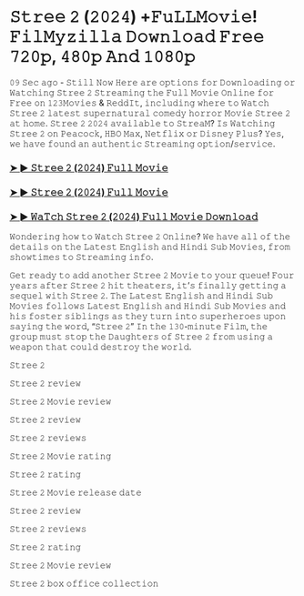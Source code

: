 #  𝚂𝚝𝚛𝚎𝚎 𝟸 (𝟸𝟶𝟸𝟺) +𝙵𝚞𝙻𝙻𝙼𝚘𝚟𝚒𝚎! 𝙵𝚒𝚕𝙼𝚢𝚣𝚒𝚕𝚕𝚊 𝙳𝚘𝚠𝚗𝚕𝚘𝚊𝚍 𝙵𝚛𝚎𝚎 𝟽𝟸𝟶𝚙, 𝟺𝟾𝟶𝚙 𝙰𝚗𝚍 𝟷𝟶𝟾𝟶𝚙

𝟶𝟿 𝚂𝚎𝚌 𝚊𝚐𝚘 - 𝚂𝚝𝚒𝚕𝚕 𝙽𝚘𝚠 𝙷𝚎𝚛𝚎 𝚊𝚛𝚎 𝚘𝚙𝚝𝚒𝚘𝚗𝚜 𝚏𝚘𝚛 𝙳𝚘𝚠𝚗𝚕𝚘𝚊𝚍𝚒𝚗𝚐 𝚘𝚛 𝚆𝚊𝚝𝚌𝚑𝚒𝚗𝚐 𝚂𝚝𝚛𝚎𝚎 𝟸 𝚂𝚝𝚛𝚎𝚊𝚖𝚒𝚗𝚐 𝚝𝚑𝚎 𝙵𝚞𝚕𝚕 𝙼𝚘𝚟𝚒𝚎 𝙾𝚗𝚕𝚒𝚗𝚎 𝚏𝚘𝚛 𝙵𝚛𝚎𝚎 𝚘𝚗 𝟷𝟸𝟹𝙼𝚘𝚟𝚒𝚎𝚜 & 𝚁𝚎𝚍𝚍𝙸𝚝, 𝚒𝚗𝚌𝚕𝚞𝚍𝚒𝚗𝚐 𝚠𝚑𝚎𝚛𝚎 𝚝𝚘 𝚆𝚊𝚝𝚌𝚑 𝚂𝚝𝚛𝚎𝚎 𝟸 𝚕𝚊𝚝𝚎𝚜𝚝 𝚜𝚞𝚙𝚎𝚛𝚗𝚊𝚝𝚞𝚛𝚊𝚕 𝚌𝚘𝚖𝚎𝚍𝚢 𝚑𝚘𝚛𝚛𝚘𝚛 𝙼𝚘𝚟𝚒𝚎 𝚂𝚝𝚛𝚎𝚎 𝟸 𝚊𝚝 𝚑𝚘𝚖𝚎. 𝚂𝚝𝚛𝚎𝚎 𝟸 𝟸𝟶𝟸𝟺 𝚊𝚟𝚊𝚒𝚕𝚊𝚋𝚕𝚎 𝚝𝚘 𝚂𝚝𝚛𝚎𝚊𝙼? 𝙸𝚜 𝚆𝚊𝚝𝚌𝚑𝚒𝚗𝚐 𝚂𝚝𝚛𝚎𝚎 𝟸 𝚘𝚗 𝙿𝚎𝚊𝚌𝚘𝚌𝚔, 𝙷𝙱𝙾 𝙼𝚊𝚡, 𝙽𝚎𝚝𝚏𝚕𝚒𝚡 𝚘𝚛 𝙳𝚒𝚜𝚗𝚎𝚢 𝙿𝚕𝚞𝚜? 𝚈𝚎𝚜, 𝚠𝚎 𝚑𝚊𝚟𝚎 𝚏𝚘𝚞𝚗𝚍 𝚊𝚗 𝚊𝚞𝚝𝚑𝚎𝚗𝚝𝚒𝚌 𝚂𝚝𝚛𝚎𝚊𝚖𝚒𝚗𝚐 𝚘𝚙𝚝𝚒𝚘𝚗/𝚜𝚎𝚛𝚟𝚒𝚌𝚎.

<h3><a href="https://cutt.ly/VevLNa5M">➤ ► 𝚂𝚝𝚛𝚎𝚎 𝟸 (𝟸𝟶𝟸𝟺) 𝙵𝚞𝚕𝚕 𝙼𝚘𝚟𝚒𝚎</a></h3>

<h3><a href="https://cutt.ly/VevLNa5M">➤ ► 𝚂𝚝𝚛𝚎𝚎 𝟸 (𝟸𝟶𝟸𝟺) 𝙵𝚞𝚕𝚕 𝙼𝚘𝚟𝚒𝚎</a></h3>

<h3><a href="https://cutt.ly/VevLNa5M">➤ ► 𝚆𝚊𝚃𝚌𝚑 𝚂𝚝𝚛𝚎𝚎 𝟸 (𝟸𝟶𝟸𝟺) 𝙵𝚞𝚕𝚕 𝙼𝚘𝚟𝚒𝚎 𝙳𝚘𝚠𝚗𝚕𝚘𝚊𝚍</a></h3>

𝚆𝚘𝚗𝚍𝚎𝚛𝚒𝚗𝚐 𝚑𝚘𝚠 𝚝𝚘 𝚆𝚊𝚝𝚌𝚑 𝚂𝚝𝚛𝚎𝚎 𝟸 𝙾𝚗𝚕𝚒𝚗𝚎? 𝚆𝚎 𝚑𝚊𝚟𝚎 𝚊𝚕𝚕 𝚘𝚏 𝚝𝚑𝚎 𝚍𝚎𝚝𝚊𝚒𝚕𝚜 𝚘𝚗 𝚝𝚑𝚎 𝙻𝚊𝚝𝚎𝚜𝚝 𝙴𝚗𝚐𝚕𝚒𝚜𝚑 𝚊𝚗𝚍 𝙷𝚒𝚗𝚍𝚒 𝚂𝚞𝚋 𝙼𝚘𝚟𝚒𝚎𝚜, 𝚏𝚛𝚘𝚖 𝚜𝚑𝚘𝚠𝚝𝚒𝚖𝚎𝚜 𝚝𝚘 𝚂𝚝𝚛𝚎𝚊𝚖𝚒𝚗𝚐 𝚒𝚗𝚏𝚘. 

𝙶𝚎𝚝 𝚛𝚎𝚊𝚍𝚢 𝚝𝚘 𝚊𝚍𝚍 𝚊𝚗𝚘𝚝𝚑𝚎𝚛 𝚂𝚝𝚛𝚎𝚎 𝟸 𝙼𝚘𝚟𝚒𝚎 𝚝𝚘 𝚢𝚘𝚞𝚛 𝚚𝚞𝚎𝚞𝚎! 𝙵𝚘𝚞𝚛 𝚢𝚎𝚊𝚛𝚜 𝚊𝚏𝚝𝚎𝚛 𝚂𝚝𝚛𝚎𝚎 𝟸 𝚑𝚒𝚝 𝚝𝚑𝚎𝚊𝚝𝚎𝚛𝚜, 𝚒𝚝’𝚜 𝚏𝚒𝚗𝚊𝚕𝚕𝚢 𝚐𝚎𝚝𝚝𝚒𝚗𝚐 𝚊 𝚜𝚎𝚚𝚞𝚎𝚕 𝚠𝚒𝚝𝚑 𝚂𝚝𝚛𝚎𝚎 𝟸. 𝚃𝚑𝚎 𝙻𝚊𝚝𝚎𝚜𝚝 𝙴𝚗𝚐𝚕𝚒𝚜𝚑 𝚊𝚗𝚍 𝙷𝚒𝚗𝚍𝚒 𝚂𝚞𝚋 𝙼𝚘𝚟𝚒𝚎𝚜 𝚏𝚘𝚕𝚕𝚘𝚠𝚜 𝙻𝚊𝚝𝚎𝚜𝚝 𝙴𝚗𝚐𝚕𝚒𝚜𝚑 𝚊𝚗𝚍 𝙷𝚒𝚗𝚍𝚒 𝚂𝚞𝚋 𝙼𝚘𝚟𝚒𝚎𝚜 𝚊𝚗𝚍 𝚑𝚒𝚜 𝚏𝚘𝚜𝚝𝚎𝚛 𝚜𝚒𝚋𝚕𝚒𝚗𝚐𝚜 𝚊𝚜 𝚝𝚑𝚎𝚢 𝚝𝚞𝚛𝚗 𝚒𝚗𝚝𝚘 𝚜𝚞𝚙𝚎𝚛𝚑𝚎𝚛𝚘𝚎𝚜 𝚞𝚙𝚘𝚗 𝚜𝚊𝚢𝚒𝚗𝚐 𝚝𝚑𝚎 𝚠𝚘𝚛𝚍, “𝚂𝚝𝚛𝚎𝚎 𝟸” 𝙸𝚗 𝚝𝚑𝚎 𝟷𝟹𝟶-𝚖𝚒𝚗𝚞𝚝𝚎 𝙵𝚒𝚕𝚖, 𝚝𝚑𝚎 𝚐𝚛𝚘𝚞𝚙 𝚖𝚞𝚜𝚝 𝚜𝚝𝚘𝚙 𝚝𝚑𝚎 𝙳𝚊𝚞𝚐𝚑𝚝𝚎𝚛𝚜 𝚘𝚏 𝚂𝚝𝚛𝚎𝚎 𝟸 𝚏𝚛𝚘𝚖 𝚞𝚜𝚒𝚗𝚐 𝚊 𝚠𝚎𝚊𝚙𝚘𝚗 𝚝𝚑𝚊𝚝 𝚌𝚘𝚞𝚕𝚍 𝚍𝚎𝚜𝚝𝚛𝚘𝚢 𝚝𝚑𝚎 𝚠𝚘𝚛𝚕𝚍. 

𝚂𝚝𝚛𝚎𝚎 𝟸

𝚂𝚝𝚛𝚎𝚎 𝟸 𝚛𝚎𝚟𝚒𝚎𝚠

𝚂𝚝𝚛𝚎𝚎 𝟸 𝙼𝚘𝚟𝚒𝚎 𝚛𝚎𝚟𝚒𝚎𝚠

𝚂𝚝𝚛𝚎𝚎 𝟸 𝚛𝚎𝚟𝚒𝚎𝚠

𝚂𝚝𝚛𝚎𝚎 𝟸 𝚛𝚎𝚟𝚒𝚎𝚠𝚜

𝚂𝚝𝚛𝚎𝚎 𝟸 𝙼𝚘𝚟𝚒𝚎 𝚛𝚊𝚝𝚒𝚗𝚐

𝚂𝚝𝚛𝚎𝚎 𝟸 𝚛𝚊𝚝𝚒𝚗𝚐

𝚂𝚝𝚛𝚎𝚎 𝟸 𝙼𝚘𝚟𝚒𝚎 𝚛𝚎𝚕𝚎𝚊𝚜𝚎 𝚍𝚊𝚝𝚎

𝚂𝚝𝚛𝚎𝚎 𝟸 𝚛𝚎𝚟𝚒𝚎𝚠

𝚂𝚝𝚛𝚎𝚎 𝟸 𝚛𝚎𝚟𝚒𝚎𝚠𝚜

𝚂𝚝𝚛𝚎𝚎 𝟸 𝚛𝚊𝚝𝚒𝚗𝚐

𝚂𝚝𝚛𝚎𝚎 𝟸 𝙼𝚘𝚟𝚒𝚎 𝚛𝚎𝚟𝚒𝚎𝚠

𝚂𝚝𝚛𝚎𝚎 𝟸 𝚋𝚘𝚡 𝚘𝚏𝚏𝚒𝚌𝚎 𝚌𝚘𝚕𝚕𝚎𝚌𝚝𝚒𝚘𝚗
